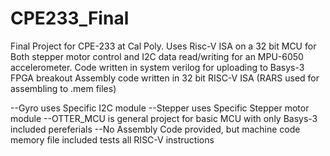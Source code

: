 # CPE233_Final
Final Project for CPE-233 at Cal Poly. 
Uses Risc-V ISA on a 32 bit MCU for Both stepper motor control and 
I2C data read/writing for an MPU-6050 accelerometer.
Code written in system verilog for uploading to Basys-3 FPGA breakout
Assembly code written in 32 bit RISC-V ISA (RARS used for assembling to .mem files)

--Gyro uses Specific I2C module
--Stepper uses Specific Stepper motor module
--OTTER_MCU is general project for basic MCU with only Basys-3 included pereferials
	--No Assembly Code provided, but machine code memory file included tests all RISC-V instructions